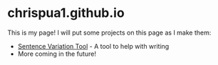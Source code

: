 # chrispua1.github.io
This is my page! I will put some projects on this page as I make them:
* [Sentence Variation Tool](https://chrispua1.github.io/sentence-variation-tool) - A tool to help with writing
* More coming in the future!
